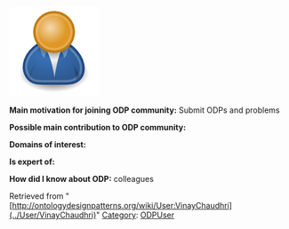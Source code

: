 [![Image:ODPUser.png](../images/a/a6/ODPUser.png)](../Image/ODPUser.png "Image:ODPUser.png")




  





__Main motivation for joining ODP community:__ Submit ODPs and problems


__Possible main contribution to ODP community:__


__Domains of interest:__


  



__Is expert of:__


  

__How did I know about ODP:__ colleagues






Retrieved from "[http://ontologydesignpatterns.org/wiki/User:VinayChaudhri](../User/VinayChaudhri)"
 [Category](http://ontologydesignpatterns.org/wiki/Special:Categories "Special:Categories"): [ODPUser](../Category/ODPUser "Category:ODPUser")